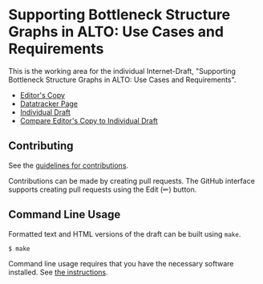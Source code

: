 # Supporting Bottleneck Structure Graphs in ALTO: Use Cases and Requirements

This is the working area for the individual Internet-Draft, "Supporting Bottleneck Structure Graphs in ALTO: Use Cases and Requirements".

* [Editor's Copy](https://giralt.github.io/draft-ietf-alto-gradient-graph/#go.draft-giraltyellamraju-alto-bsg-requirements.html)
* [Datatracker Page](https://datatracker.ietf.org/doc/draft-giraltyellamraju-alto-bsg-requirements)
* [Individual Draft](https://datatracker.ietf.org/doc/html/draft-giraltyellamraju-alto-bsg-requirements)
* [Compare Editor's Copy to Individual Draft](https://giralt.github.io/draft-ietf-alto-gradient-graph/#go.draft-giraltyellamraju-alto-bsg-requirements.diff)


## Contributing

See the
[guidelines for contributions](https://github.com/giralt/draft-ietf-alto-gradient-graph-2/blob/main/CONTRIBUTING.md).

Contributions can be made by creating pull requests.
The GitHub interface supports creating pull requests using the Edit (✏) button.


## Command Line Usage

Formatted text and HTML versions of the draft can be built using `make`.

```sh
$ make
```

Command line usage requires that you have the necessary software installed.  See
[the instructions](https://github.com/martinthomson/i-d-template/blob/main/doc/SETUP.md).

